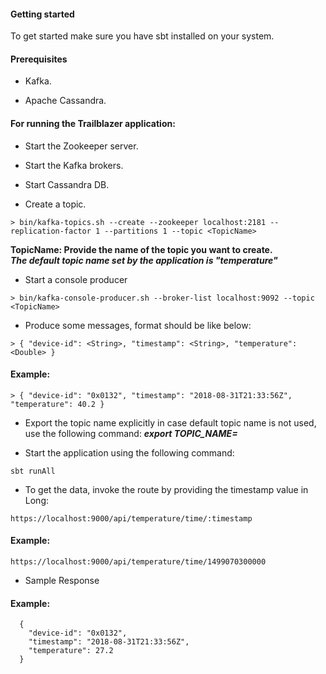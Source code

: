 #### Getting started
To get started make sure you have sbt installed on your system.

#### Prerequisites
* Kafka.

* Apache Cassandra.
  
#### For running the Trailblazer application:

* Start the Zookeeper server.

* Start the Kafka brokers.

* Start Cassandra DB.

* Create a topic.
```
> bin/kafka-topics.sh --create --zookeeper localhost:2181 --replication-factor 1 --partitions 1 --topic <TopicName>
```

**TopicName: Provide the name of the topic you want to create.**  
**_The default topic name set by the application is "temperature"_**
* Start a console producer
```
> bin/kafka-console-producer.sh --broker-list localhost:9092 --topic <TopicName>
```

* Produce some messages, format should be like below:
```
> { "device-id": <String>, "timestamp": <String>, "temperature": <Double> }
```
  
#### Example:
```
> { "device-id": "0x0132", "timestamp": "2018-08-31T21:33:56Z", "temperature": 40.2 }
```

* Export the topic name explicitly in case default topic name is not used, use the following command:
  **_export TOPIC_NAME= <TopicName>_**

* Start the application using the following command:
```
sbt runAll
```
* To get the data, invoke the route by providing the timestamp value in Long:
```
https://localhost:9000/api/temperature/time/:timestamp
```
  
#### Example:
```
https://localhost:9000/api/temperature/time/1499070300000
```  
  
* Sample Response
  
#### Example:
```
  {
    "device-id": "0x0132",
    "timestamp": "2018-08-31T21:33:56Z",
    "temperature": 27.2
  }
```
